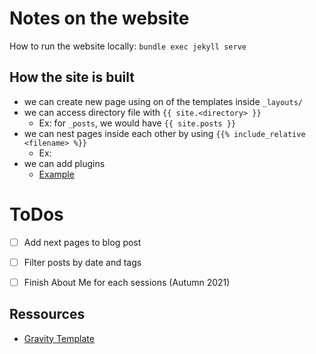 # Notes on the website

How to run the website locally: `bundle exec jekyll serve `

## How the site is built

- we can create new page using on of the templates inside `_layouts/`
- we can access directory file with `{{ site.<directory> }}`
    * Ex: for `_posts`, we would have `{{ site.posts }}`
- we can nest pages inside each other by using `{{% include_relative <filename> %}}`
    * Ex: 
- we can add plugins 
    * [Example](https://shivabhusal.github.io/jekyll-paginator/)




# ToDos

- [ ] Add next pages to blog post
- [ ] Filter posts by date and tags
- [ ] Finish About Me for each sessions (Autumn 2021)


## Ressources

- [Gravity Template](https://github.com/hemangsk/Gravity)

